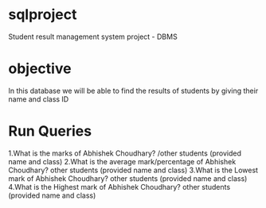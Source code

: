 # sqlproject
Student result management system project - DBMS
# objective
In this database we will be able to find the results of students by giving their name and class ID
# Run Queries
1.What is the marks of Abhishek Choudhary? /other students (provided name and class)
2.What is the average mark/percentage of Abhishek Choudhary? other students (provided name and class)
3.What is the Lowest mark of Abhishek Choudhary? other students (provided name and class)
4.What is the Highest mark of Abhishek Choudhary? other students (provided name and class)
